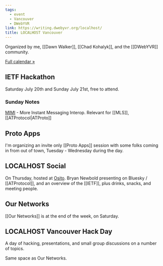 ```yaml
---
tags:
  - event
  - Vancouver
  - DWebYVR
link: https://writing.dwebyvr.org/localhost/
title: LOCALHOST Vancouver
---
```

Organized by me, [[Dawn Walker]], [[Chad Kohalyk]], and the [[DWebYVR]] community.

[Full calendar »](https://lu.ma/LOCALHOST_vancouver)

## IETF Hackathon

Saturday July 20th and Sunday July 21st, free to attend.

### Sunday Notes

[MIMI](https://datatracker.ietf.org/wg/mimi/about/) - More Instant Messaging Interop. Relevant for [[MLS]], [[ATProtocol|ATProto]]

## Proto Apps

I'm organizing an invite only [[Proto Apps]] session with some folks coming in from out of town, Tuesday - Wednesday during the day.
## LOCALHOST Social

On Thursday, hosted at [Osito](https://www.osito.ca/). Bryan Newbold presenting on Bluesky / [[ATProtocol]], and an overview of the [[IETF]], plus drinks, snacks, and meeting people. 
## Our Networks

[[Our Networks]] is at the end of the week, on Saturday.
## LOCALHOST Vancouver Hack Day

A day of hacking, presentations, and small group discussions on a number of topics.

Same space as Our Networks.



